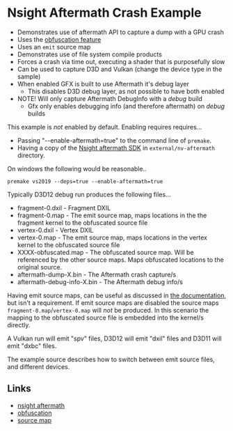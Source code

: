 Nsight Aftermath Crash Example
==============================

* Demonstrates use of aftermath API to capture a dump with a GPU crash
* Uses the [obfuscation feature](https://github.com/shader-slang/slang/blob/master/docs/user-guide/a1-03-obfuscation.md)
* Uses an `emit` source map
* Demonstrates use of file system compile products
* Forces a crash via time out, executing a shader that is purposefully slow
* Can be used to capture D3D and Vulkan (change the device type in the sample)
* When enabled GFX is built to use Aftermath it's debug layer 
  * This disables D3D debug layer, as not possible to have both enabled
* NOTE! Will only capture Aftermath DebugInfo with a *debug* build
  * Gfx only enables debugging info (and therefore aftermath) on *debug* builds

This example is *not* enabled by default. Enabling requires requires...
 
* Passing "--enable-aftermath=true" to the command line of `premake`. 
* Having a copy of the [Nsight aftermath SDK](https://developer.nvidia.com/nsight-aftermath) in `external/nv-aftermath` directory.

On windows the following would be reasonable..

```
premake vs2019 --deps=true --enable-aftermath=true
```

Typically D3D12 debug run produces the following files...

* fragment-0.dxil               - Fragment DXIL
* fragment-0.map                - The emit source map, maps locations in the the fragment kernel to the obfuscated source file
* vertex-0.dxil                 - Vertex DXIL
* vertex-0.map                  - The emit source map, maps locations in the vertex kernel to the obfuscated source file
* XXXX-obfuscated.map           - The obfuscated source map. Will be referenced by the other source maps. Maps obfuscated locations to the original source.
* aftermath-dump-X.bin          - The Aftermath crash capture/s
* aftermath-debug-info-X.bin    - The Aftermath debug info/s

Having emit source maps, can be useful as discussed in [the documentation](https://github.com/shader-slang/slang/blob/master/docs/user-guide/a1-03-obfuscation.md#emit-source-maps), but isn't a requirement. If emit source maps are disabled the source maps `fragment-0.map`/`vertex-0.map` will *not* be produced. In this scenario the mapping to the obfuscated source file is embedded into the kernel/s directly. 

A Vulkan run will emit "spv" files, D3D12 will emit "dxil" files and D3D11 will emit "dxbc" files. 

The example source describes how to switch between emit source files, and different devices. 

## Links

* [nsight aftermath](https://developer.nvidia.com/nsight-aftermath)
* [obfuscation](https://github.com/shader-slang/slang/blob/master/docs/user-guide/a1-03-obfuscation.md)
* [source map](https://github.com/source-map/source-map-spec)
